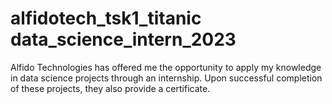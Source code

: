 # alfidotech_tsk1_titanic data_science_intern_2023
Alfido Technologies has offered me the opportunity to apply my knowledge in data science projects through an internship. Upon successful completion of these projects, they also provide a certificate.
